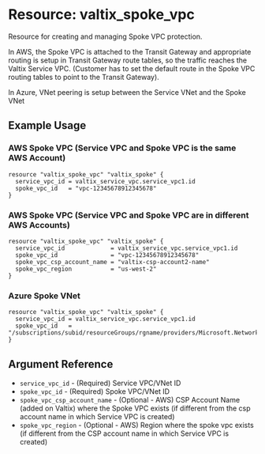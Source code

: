 # Resource: valtix_spoke_vpc
Resource for creating and managing Spoke VPC protection.

In AWS, the Spoke VPC is attached to the Transit Gateway and appropriate routing is setup in Transit Gateway route tables, so the traffic reaches the Valtix Service VPC. (Customer has to set the default route in the Spoke VPC routing tables to point to the Transit Gateway).

In Azure, VNet peering is setup between the Service VNet and the Spoke VNet

## Example Usage

### AWS Spoke VPC (Service VPC and Spoke VPC is the same AWS Account)
```hcl
resource "valtix_spoke_vpc" "valtix_spoke" {
  service_vpc_id = valtix_service_vpc.service_vpc1.id
  spoke_vpc_id   = "vpc-12345678912345678"
}
```

### AWS Spoke VPC (Service VPC and Spoke VPC are in different AWS Accounts)
```hcl
resource "valtix_spoke_vpc" "valtix_spoke" {
  service_vpc_id             = valtix_service_vpc.service_vpc1.id
  spoke_vpc_id               = "vpc-12345678912345678"
  spoke_vpc_csp_account_name = "valtix-csp-account2-name"
  spoke_vpc_region           = "us-west-2"
}
```

### Azure Spoke VNet
```
resource "valtix_spoke_vpc" "valtix_spoke" {
  service_vpc_id = valtix_service_vpc.service_vpc1.id
  spoke_vpc_id   = "/subscriptions/subid/resourceGroups/rgname/providers/Microsoft.Network/virtualNetworks/spoke1"
}
```

## Argument Reference

* `service_vpc_id` - (Required) Service VPC/VNet ID
* `spoke_vpc_id` - (Required) Spoke VPC/VNet ID
* `spoke_vpc_csp_account_name` - (Optional - AWS) CSP Account Name (added on Valtix) where the Spoke VPC exists (if different from the csp account name in which Service VPC is created)
* `spoke_vpc_region` - (Optional - AWS) Region where the spoke vpc exists (if different from the CSP account name in which Service VPC is created)